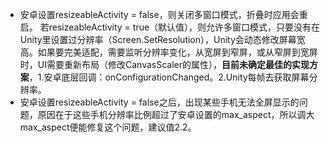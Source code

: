 - 安卓设置resizeableActivity = false，则关闭多窗口模式，折叠时应用会重启。
  若resizeableActivity = true（默认值），则允许多窗口模式，只要没有在Unity里设置过分辨率（Screen.SetResolution），Unity会动态修改屏幕宽高。如果要完美适配，需要监听分辨率变化，从宽屏到窄屏，或从窄屏到宽屏时，UI需要重新布局（修改CanvasScaler的属性），**目前未确定最佳的实现方案**，1.安卓底层回调：onConfigurationChanged。2.Unity每帧去获取屏幕分辨率。
- 安卓设置resizeableActivity = false之后，出现某些手机无法全屏显示的问题，原因在于这些手机分辨率比例超过了安卓设置的max_aspect，所以调大max_aspect便能修复这个问题，建议值2.2。